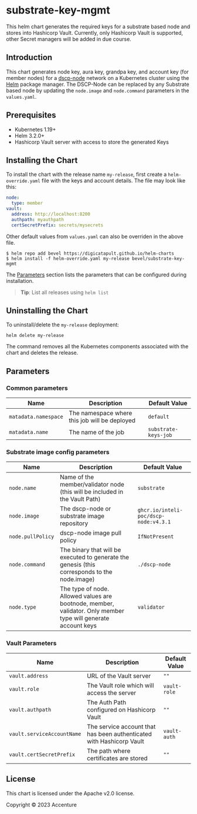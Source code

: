 # substrate-key-mgmt

This helm chart generates the required keys for a substrate based node and stores into Hashicorp Vault. Currently, only Hashicorp Vault is supported, other Secret managers will be added in due course.


## Introduction

This chart generates node key, aura key, grandpa key, and account key (for member nodes) for a [dscp-node](https://github.com/inteli-poc/dscp-node/) network on a Kubernetes cluster using the [Helm](https://helm.sh/) package manager. The DSCP-Node can be replaced by any Substrate based node by updating the `node.image` and `node.command` parameters in the `values.yaml`.

## Prerequisites

- Kubernetes 1.19+
- Helm 3.2.0+
- Hashicorp Vault server with access to store the generated Keys

## Installing the Chart

To install the chart with the release name `my-release`, first create a `helm-override.yaml` file with the keys and account details. The file may look like this:
```yaml
node:
  type: member
vault:
  address: http://localhost:8200
  authpath: myauthpath
  certSecretPrefix: secrets/mysecrets

```
Other default values from `values.yaml` can also be overriden in the above file.

```console
$ helm repo add bevel https://digicatapult.github.io/helm-charts
$ helm install -f helm-override.yaml my-release bevel/substrate-key-mgmt
```

The [Parameters](#parameters) section lists the parameters that can be configured during installation.

> **Tip**: List all releases using `helm list`

## Uninstalling the Chart

To uninstall/delete the `my-release` deployment:

```console
helm delete my-release
```

The command removes all the Kubernetes components associated with the chart and deletes the release.

## Parameters

### Common parameters

| Name                     | Description                                                                             | Default Value           |
| ------------------------ | --------------------------------------------------------------------------------------- | --------------- |
| `matadata.namespace`       | The namespace where this job will be deployed                                        | `default`            |
| `matadata.name`       | The name of the job                                | `substrate-keys-job`            |

### Substrate image config parameters

| Name                                              | Description                                                                                                                                          | Default Value                    |
| ------------------------------------------------- | ---------------------------------------------------------------------------------------------------------------------------------------------------- | ------------------------ |
| `node.name`                                | Name of the  member/validator node (this will be included in the Vault Path)                                                                                                       | `substrate` |
| `node.image`                                | The dscp-node or substrate image repository                                                                                                                 | `ghcr.io/inteli-poc/dscp-node:v4.3.1` |
| `node.pullPolicy`                                | dscp-node image pull policy                                                                                                                          | `IfNotPresent`           |
| `node.command`         | The binary that will be executed to generate the genesis (this corresponds to the node.image)             | `./dscp-node`   |
| `node.type`         | The type of node. Allowed values are bootnode, member, validator. Only member type will generate account keys             | `validator`   |

### Vault Parameters

| Name                        | Description                                                                               | Default Value  |
| --------------------------- | ----------------------------------------------------------------------------------------- | ------ |
| `vault.address`          | URL of the Vault server                          | `""` |
| `vault.role`          | The Vault role which will access the server                          | `vault-role` |
| `vault.authpath`          | The Auth Path configured on Hashicorp Vault                          | `""` |
| `vault.serviceAccountName`          | The service account that has been authenticated with Hashicorp Vault                     | `vault-auth` |
| `vault.certSecretPrefix`          | The path where certificates are stored                     | `""` |

## License

This chart is licensed under the Apache v2.0 license.

Copyright &copy; 2023 Accenture
